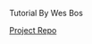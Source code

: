 Tutorial By Wes Bos

[Project Repo](https://github.com/wesbos/Advanced-React/?fbclid=IwAR1EdbdjljVfJ0F0OQCT_xUEGFp3EaFwsm2R3aiZB2Z_HmnryA_NKfoUe9g)
